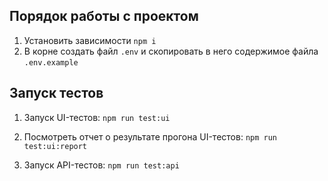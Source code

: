 ## Порядок работы с проектом

1. Установить зависимости `npm i`
2. В корне создать файл `.env` и скопировать в него содержимое файла `.env.example`

## Запуск тестов

1. Запуск UI-тестов: `npm run test:ui`

2. Посмотреть отчет о результате прогона UI-тестов: `npm run test:ui:report`

3. Запуск API-тестов: `npm run test:api`
